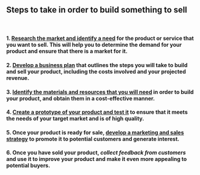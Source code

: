 ## Steps to take in order to build something to sell
<br>

#### 1. [Research the market and identify a need](/how-to-research-the-market-and-identify-a-need-for-your-product-or-service) for the product or service that you want to sell. This will help you to determine the demand for your product and ensure that there is a market for it.
#### 2. [Develop a business plan](/how-to-develop-a-business-plan) that outlines the steps you will take to build and sell your product, including the costs involved and your projected revenue.
#### 3. [Identify the materials and resources that you will need](/how-to-identify-the-materials-and-resources-that-you-will-need-in-order-to-build-your-product) in order to build your product, and obtain them in a cost-effective manner.
#### 4. [Create a prototype of your product and test it](/how-to-create-a-prototype-of-your-product) to ensure that it meets the needs of your target market and is of high quality.
#### 5. Once your product is ready for sale, [develop a marketing and sales strategy](/how-to-develop-a-marketing-and-sales-strategy) to promote it to potential customers and generate interest.
#### 6. Once you have sold your product, *collect feedback from customers* and use it to improve your product and make it even more appealing to potential buyers.
